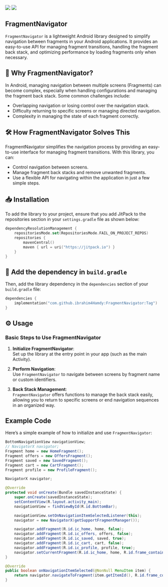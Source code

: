 [![](https://jitpack.io/v/ibrahim4Hamdy/FragmentNavigator.svg)](https://jitpack.io/#ibrahim4Hamdy/FragmentNavigator)
[![](https://img.shields.io/github/license/ibrahim4Hamdy/FragmentNavigator?style=flat)](https://opensource.org/license/mit)


## FragmentNavigator

`FragmentNavigator` is a lightweight Android library designed to simplify navigation between fragments in your Android applications. It provides an easy-to-use API for managing fragment transitions, handling the fragment back stack, and optimizing performance by loading fragments only when necessary.

## 🚀 Why FragmentNavigator?

In Android, managing navigation between multiple screens (Fragments) can become complex, especially when handling configurations and managing the fragment back stack. Some common challenges include:

- Overlapping navigation or losing control over the navigation stack.
- Difficulty returning to specific screens or managing directed navigation.
- Complexity in managing the state of each fragment correctly.

## 🛠️ How FragmentNavigator Solves This

FragmentNavigator simplifies the navigation process by providing an easy-to-use interface for managing fragment transitions. With this library, you can:

- Control navigation between screens.
- Manage fragment back stacks and remove unwanted fragments.
- Use a flexible API for navigating within the application in just a few simple steps.

## 📥 Installation

To add the library to your project, ensure that you add JitPack to the repositories section in your `settings.gradle` file as shown below:

```kotlin
dependencyResolutionManagement {
    repositoriesMode.set(RepositoriesMode.FAIL_ON_PROJECT_REPOS)
    repositories {
        mavenCentral()
        maven { url = uri("https://jitpack.io") }
    }
}
```
## 🔗 Add the dependency in `build.gradle`

Then, add the library dependency in the `dependencies` section of your `build.gradle` file:
```kotlin
dependencies {
    implementation("com.github.ibrahim4Hamdy:FragmentNavigator:Tag")
}
```
## ⚙️ Usage

### Basic Steps to Use FragmentNavigator

1. **Initialize FragmentNavigator**:  
   Set up the library at the entry point in your app (such as the main Activity).

2. **Perform Navigation**:  
   Use `FragmentNavigator` to navigate between screens by fragment name or custom identifiers.

3. **Back Stack Management**:  
   `FragmentNavigator` offers functions to manage the back stack easily, allowing you to return to specific screens or end navigation sequences in an organized way.

## Example Code

Here’s a simple example of how to initialize and use `FragmentNavigator`:

```java
BottomNavigationView navigationView; 
// NavigatorX navigator;
Fragment home = new HomeFragment();
Fragment offers = new OffersFragment();
Fragment saved = new SavedFragment();
Fragment cart = new CartFragment();
Fragment profile = new ProfileFragment();

NavigatorX navigator;

@Override
protected void onCreate(Bundle savedInstanceState) {
    super.onCreate(savedInstanceState);
    setContentView(R.layout.activity_main);
    navigationView = findViewById(R.id.BottomBar);

    navigationView.setOnNavigationItemSelectedListener(this);
    navigator = new NavigatorX(getSupportFragmentManager());

    navigator.addFragment(R.id.ic_home, home, false);
    navigator.addFragment(R.id.ic_offers, offers, false);
    navigator.addFragment(R.id.ic_saved, saved, true);
    navigator.addFragment(R.id.ic_cart, cart, false);
    navigator.addFragment(R.id.ic_profile, profile, true);
    navigator.setCurrentFragment(R.id.ic_home, home, R.id.frame_container);
}

@Override
public boolean onNavigationItemSelected(@NonNull MenuItem item) {
    return navigator.navigateToFragment(item.getItemId(), R.id.frame_container);
}
```

